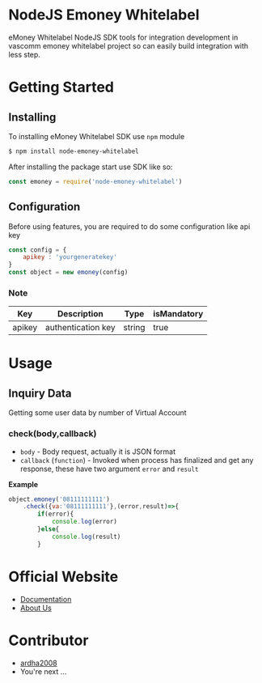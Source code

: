 
# NodeJS Emoney Whitelabel

eMoney Whitelabel NodeJS SDK tools for integration development in vascomm emoney whitelabel project so can easily build integration with less step. 
# Getting Started
## Installing
To installing eMoney Whitelabel SDK use `npm` module
```bash
$ npm install node-emoney-whitelabel
```
After installing the package start use SDK like so:
```js
const emoney = require('node-emoney-whitelabel')
```
## Configuration
Before using features, you are required to do some configuration like api key
```js
const config = {
	apikey : 'yourgeneratekey'
}
const object = new emoney(config)
```

### Note

| Key    | Description        | Type   | isMandatory |
|--------|--------------------|--------|-------------|
| apikey | authentication key | string | true        |

# Usage
## Inquiry Data
Getting some user data by number of Virtual Account
### check(body,callback)
- `body`  - Body request, actually it is JSON format
-  `callback` (`function`) - Invoked when process has finalized and get any response, these have two argument `error` and `result` 

**Example**
```js
object.emoney('08111111111')
	.check({va:'08111111111'},(error,result)=>{
		if(error){
			console.log(error)
		}else{
			console.log(result)
		}
```
# Official Website

 - [Documentation](https://ewl-doc.vascomm.co.id/) 
 - [About Us](https://www.vascomm.co.id)

# Contributor
 - [ardha2008](https://github.com/ardha2008)
 - You're next ...